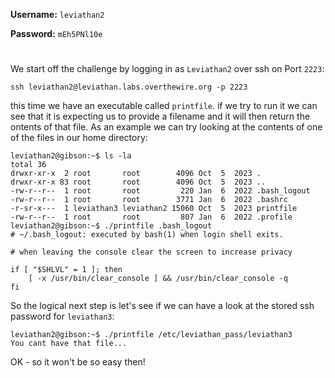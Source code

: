 **Username:** ``leviathan2``

**Password:** ``mEh5PNl10e``


#


We start off the challenge by logging in as ``Leviathan2`` over ssh on Port ``2223``:

```console
ssh leviathan2@leviathan.labs.overthewire.org -p 2223
```

this time we have an executable called `printfile`.  if we try to run it we can see that it is expecting us to provide a filename and it will then return the ontents of that file.  As an example we can try looking at the contents of one of the files in our home directory:
```console
leviathan2@gibson:~$ ls -la
total 36
drwxr-xr-x  2 root       root        4096 Oct  5  2023 .
drwxr-xr-x 83 root       root        4096 Oct  5  2023 ..
-rw-r--r--  1 root       root         220 Jan  6  2022 .bash_logout
-rw-r--r--  1 root       root        3771 Jan  6  2022 .bashrc
-r-sr-x---  1 leviathan3 leviathan2 15060 Oct  5  2023 printfile
-rw-r--r--  1 root       root         807 Jan  6  2022 .profile
leviathan2@gibson:~$ ./printfile .bash_logout
# ~/.bash_logout: executed by bash(1) when login shell exits.

# when leaving the console clear the screen to increase privacy

if [ "$SHLVL" = 1 ]; then
    [ -x /usr/bin/clear_console ] && /usr/bin/clear_console -q
fi
```

So the logical next step is let's see if we can have a look at the stored ssh password for `leviathan3`:
```console
leviathan2@gibson:~$ ./printfile /etc/leviathan_pass/leviathan3
You cant have that file...
```

OK - so it won't be so easy then!
